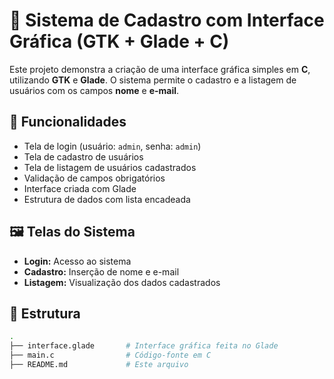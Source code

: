 # 📝 Sistema de Cadastro com Interface Gráfica (GTK + Glade + C)

Este projeto demonstra a criação de uma interface gráfica simples em **C**, utilizando **GTK** e **Glade**. O sistema permite o cadastro e a listagem de usuários com os campos **nome** e **e-mail**.

## 🚀 Funcionalidades

- Tela de login (usuário: `admin`, senha: `admin`)
- Tela de cadastro de usuários
- Tela de listagem de usuários cadastrados
- Validação de campos obrigatórios
- Interface criada com Glade
- Estrutura de dados com lista encadeada

## 🖼️ Telas do Sistema

- **Login:** Acesso ao sistema
- **Cadastro:** Inserção de nome e e-mail
- **Listagem:** Visualização dos dados cadastrados

## 📁 Estrutura

```bash
.
├── interface.glade       # Interface gráfica feita no Glade
├── main.c                # Código-fonte em C
├── README.md             # Este arquivo
